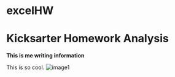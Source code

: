 # excelHW
# Kicksarter Homework Analysis
**This is me writing information**

This is so cool.
![image1](some.png)